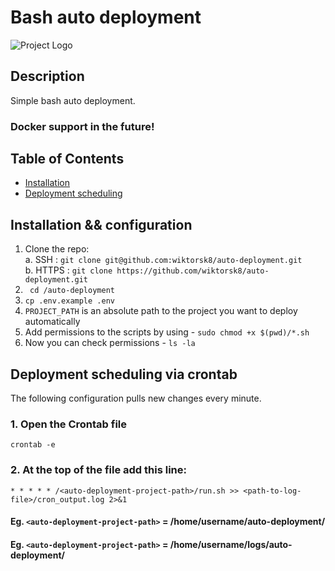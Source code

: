 # Bash auto deployment

![Project Logo](https://cdn1.plesk.com/wp-content/uploads/2018/12/27022732/automated-deployment.png "Auto deployment")

## Description

Simple bash auto deployment.
### Docker support in the future!

## Table of Contents
- [Installation](#installation--configuration)
- [Deployment scheduling](#deployment-scheduling-via-crontab)

## Installation && configuration

1. Clone the repo:
   <br>a. SSH : ```git clone git@github.com:wiktorsk8/auto-deployment.git```
   <br>b. HTTPS : ```git clone https://github.com/wiktorsk8/auto-deployment.git```
2. `` cd /auto-deployment``
3. ```cp .env.example .env```
4. ```PROJECT_PATH``` is an absolute path to the project you want to deploy automatically
5. Add permissions to the scripts by using - ```sudo chmod +x $(pwd)/*.sh ```
6. Now you can check permissions - ```ls -la```

## Deployment scheduling via crontab
The following configuration pulls new changes every minute.
### 1. Open the Crontab file
```crontab -e```
### 2. At the top of the file add this line:
```* * * * * /<auto-deployment-project-path>/run.sh >> <path-to-log-file>/cron_output.log 2>&1```
#### Eg. ```<auto-deployment-project-path>``` = /home/username/auto-deployment/
#### Eg. ```<auto-deployment-project-path>``` = /home/username/logs/auto-deployment/


